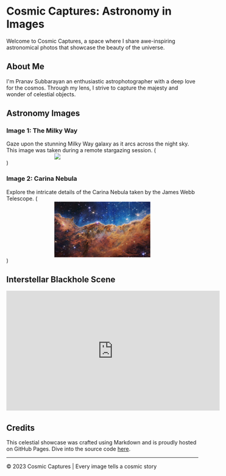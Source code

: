 # Cosmic Captures: Astronomy in Images

Welcome to Cosmic Captures, a space where I share awe-inspiring astronomical photos that showcase the beauty of the universe.

## About Me

I'm Pranav Subbarayan an enthusiastic astrophotographer with a deep love for the cosmos. Through my lens, I strive to capture the majesty and wonder of celestial objects.

## Astronomy Images

### Image 1: The Milky Way

Gaze upon the stunning Milky Way galaxy as it arcs across the night sky. This image was taken during a remote stargazing session. (<img src="./milky-way.jpg" style="width:50%; margin:auto; display:block">)

### Image 2: Carina Nebula

Explore the intricate details of the Carina Nebula taken by the James Webb Telescope. (<img src="./james-webb.jpg" style="width:50%; margin:auto; display:block">)


## Interstellar Blackhole Scene
<iframe width="560" height="315" src="https://www.youtube.com/embed/69EUgdj7lzI" title="YouTube video player" frameborder="0" allow="accelerometer; autoplay; clipboard-write; encrypted-media; gyroscope; picture-in-picture; web-share" allowfullscreen></iframe>


## Credits

This celestial showcase was crafted using Markdown and is proudly hosted on GitHub Pages. Dive into the source code [here](https://github.com/username/astronomy-website).

---

© 2023 Cosmic Captures | Every image tells a cosmic story
